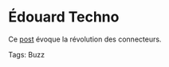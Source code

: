 # Édouard Techno

Ce [post](http://edouardtechno.blogspot.com/2006/03/le-peuple-des-connecteurs.html) évoque la révolution des connecteurs.

Tags: Buzz